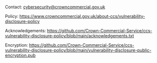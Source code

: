 Contact: cybersecurity@crowncommercial.gov.uk

Policy: https://www.crowncommercial.gov.uk/about-ccs/vulnerability-disclosure-policy

Acknowledgements: https://github.com/Crown-Commercial-Service/ccs-vulnerability-disclosure-policy/blob/main/acknowledgements.txt

Encryption: https://github.com/Crown-Commercial-Service/ccs-vulnerability-disclosure-policy/blob/main/vulnerability-disclosure-public-encryption.pub
